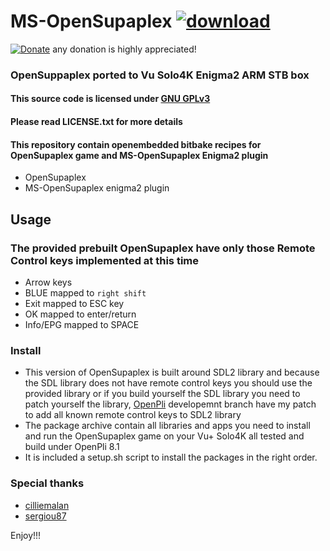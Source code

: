 # MS-OpenSupaplex [![download](https://img.shields.io/github/downloads/serdeliuk/MS-OpenSupaplex/total)](https://github.com/serdeliuk/MS-OpenSupaplex/releases/download/1/msopensupaplex-ipk-packages.zip)

[![Donate](https://img.shields.io/badge/Donate-PayPal-green.svg)](https://paypal.me/serdeliuk) any donation is highly appreciated!

### OpenSuppaplex ported to Vu Solo4K Enigma2 ARM STB box


#### This source code is licensed under [GNU GPLv3](https://www.gnu.org/licenses/gpl-3.0.html#preamble)
#### Please read LICENSE.txt for more details

#### This repository contain openembedded bitbake recipes for OpenSupaplex game and MS-OpenSupaplex Enigma2 plugin
- OpenSupaplex
- MS-OpenSupaplex enigma2 plugin

## Usage
### The provided prebuilt OpenSupaplex have only those Remote Control keys implemented at this time
- Arrow keys
- BLUE mapped to `right shift`
- Exit mapped to ESC key
- OK mapped to enter/return
- Info/EPG mapped to SPACE

### Install
- This version of OpenSupaplex is built around SDL2 library and because the SDL library does not have remote control keys you should use the provided library or if you build yourself the SDL library you need to patch yourself the library, [OpenPli](https://github.com/OpenPLi/openpli-oe-core/tree/develop/meta-openpli/recipes-graphics/libsdl2) developemnt branch have my patch to add all known remote control keys to SDL2 library
- The package archive contain all libraries and apps you need to install and run the OpenSupaplex game on your Vu+ Solo4K all tested and build under OpenPli 8.1
- It is included a setup.sh script to install the packages in the right order.

### Special thanks
- [cilliemalan](https://github.com/cilliemalan/supaplex)
- [sergiou87](https://github.com/sergiou87/open-supaplex)

Enjoy!!!<br>


